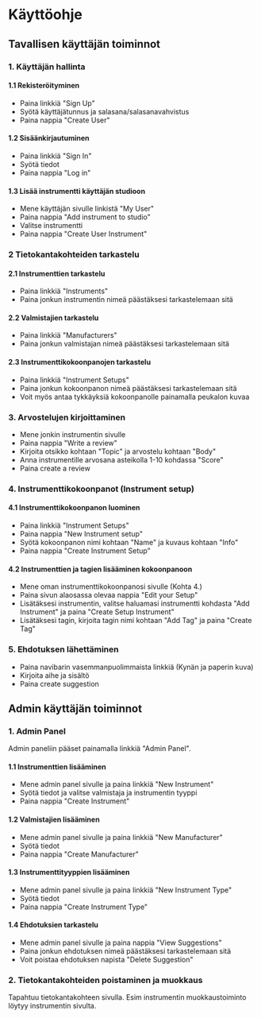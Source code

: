 # Käyttöohje

## Tavallisen käyttäjän toiminnot

### 1. Käyttäjän hallinta

#### 1.1 Rekisteröityminen
- Paina linkkiä "Sign Up"
- Syötä käyttäjätunnus ja salasana/salasanavahvistus
- Paina nappia "Create User"

#### 1.2 Sisäänkirjautuminen
- Paina linkkiä "Sign In"
- Syötä tiedot
- Paina nappia "Log in"

#### 1.3 Lisää instrumentti käyttäjän studioon
- Mene käyttäjän sivulle linkistä "My User"
- Paina nappia "Add instrument to studio"
- Valitse instrumentti
- Paina nappia "Create User Instrument"

### 2 Tietokantakohteiden tarkastelu

#### 2.1 Instrumenttien tarkastelu
- Paina linkkiä "Instruments"
- Paina jonkun instrumentin nimeä päästäksesi tarkastelemaan sitä

#### 2.2 Valmistajien tarkastelu
- Paina linkkiä "Manufacturers"
- Paina jonkun valmistajan nimeä päästäksesi tarkastelemaan sitä

#### 2.3 Instrumenttikokoonpanojen tarkastelu
- Paina linkkiä "Instrument Setups"
- Paina jonkun kokoonpanon nimeä päästäksesi tarkastelemaan sitä
- Voit myös antaa tykkäyksiä kokoonpanolle painamalla peukalon kuvaa

### 3. Arvostelujen kirjoittaminen
- Mene jonkin instrumentin sivulle
- Paina nappia "Write a review"
- Kirjoita otsikko kohtaan "Topic" ja arvostelu kohtaan "Body"
- Anna instrumentille arvosana asteikolla 1-10 kohdassa "Score"
- Paina create a review

### 4. Instrumenttikokoonpanot (Instrument setup)

#### 4.1 Instrumenttikokoonpanon luominen
- Paina linkkiä "Instrument Setups"
- Paina nappia "New Instrument setup"
- Syötä kokoonpanon nimi kohtaan "Name" ja kuvaus kohtaan "Info"
- Paina nappia "Create Instrument Setup"

#### 4.2 Instrumenttien ja tagien lisääminen kokoonpanoon
- Mene oman instrumenttikokoonpanosi sivulle (Kohta 4.)
- Paina sivun alaosassa olevaa nappia "Edit your Setup"
- Lisätäksesi instrumentin, valitse haluamasi instrumentti kohdasta "Add Instrument" ja paina "Create Setup Instrument"
- Lisätäksesi tagin, kirjoita tagin nimi kohtaan "Add Tag" ja paina "Create Tag"

### 5. Ehdotuksen lähettäminen
- Paina navibarin vasemmanpuolimmaista linkkiä (Kynän ja paperin kuva)
- Kirjoita aihe ja sisältö
- Paina create suggestion

## Admin käyttäjän toiminnot

### 1. Admin Panel

Admin paneliin pääset painamalla linkkiä "Admin Panel".

#### 1.1 Instrumenttien lisääminen
- Mene admin panel sivulle ja paina linkkiä "New Instrument"
- Syötä tiedot ja valitse valmistaja ja instrumentin tyyppi
- Paina nappia "Create Instrument"

#### 1.2 Valmistajien lisääminen
- Mene admin panel sivulle ja paina linkkiä "New Manufacturer"
- Syötä tiedot
- Paina nappia "Create Manufacturer"

#### 1.3 Instrumenttityyppien lisääminen
- Mene admin panel sivulle ja paina linkkiä "New Instrument Type"
- Syötä tiedot
- Paina nappia "Create Instrument Type"

#### 1.4 Ehdotuksien tarkastelu
- Mene admin panel sivulle ja paina nappia "View Suggestions"
- Paina jonkun ehdotuksen nimeä päästäksesi tarkastelemaan sitä
- Voit poistaa ehdotuksen napista "Delete Suggestion"

### 2. Tietokantakohteiden poistaminen ja muokkaus
Tapahtuu tietokantakohteen sivulla. Esim instrumentin muokkaustoiminto löytyy instrumentin sivulta.
